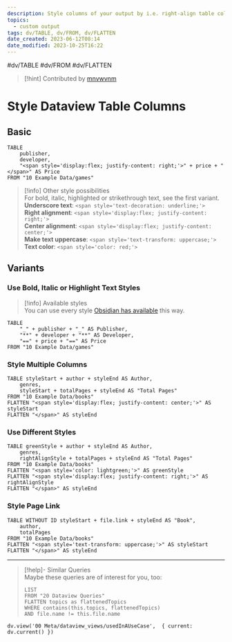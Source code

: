 ```yaml
---
description: Style columns of your output by i.e. right-align table columns, add bold or italic font style or color text without the need of a css snippet
topics:
  - custom output
tags: dv/TABLE, dv/FROM, dv/FLATTEN
date_created: 2023-06-12T08:14
date_modified: 2023-10-25T16:22
---
```


 #dv/TABLE #dv/FROM #dv/FLATTEN

> [!hint] Contributed by [mnvwvnm](https://discord.com/channels/686053708261228577/1014259487445622855/1027857346019459153)

# Style Dataview Table Columns

## Basic

```dataview
TABLE 
	publisher,
	developer,
    "<span style='display:flex; justify-content: right;'>" + price + "</span>" AS Price
FROM "10 Example Data/games"
```

> [!info] Other style possibilities  
> For bold, italic, highlighted or strikethrough text, see the first variant.  
> **Underscore text**: `<span style='text-decoration: underline;'> `  
> **Right alignment**: `<span style='display:flex; justify-content: right;'> `  
> **Center alignment**: `<span style='display:flex; justify-content: center;'> `  
> **Make text uppercase**: `<span style='text-transform: uppercase;'> `  
> **Text color**: `<span style='color: red;'> `

## Variants

### Use Bold, Italic or Highlight Text Styles

> [!info] Available styles  
> You can use every style [Obsidian has available](https://help.obsidian.md/How+to/Format+your+notes) this way.

```dataview
TABLE 
	"_" + publisher + "_" AS Publisher,
	"**" + developer + "**" AS Developer,
    "==" + price + "==" AS Price
FROM "10 Example Data/games"
```

### Style Multiple Columns

```dataview
TABLE styleStart + author + styleEnd AS Author, 
	genres, 
	styleStart + totalPages + styleEnd AS "Total Pages"
FROM "10 Example Data/books"
FLATTEN "<span style='display:flex; justify-content: center;'>" AS styleStart
FLATTEN "</span>" AS styleEnd
```

### Use Different Styles

```dataview
TABLE greenStyle + author + styleEnd AS Author, 
	genres, 
	rightAlignStyle + totalPages + styleEnd AS "Total Pages"
FROM "10 Example Data/books"
FLATTEN "<span style='color: lightgreen;'>" AS greenStyle
FLATTEN "<span style='display:flex; justify-content: right;'>" AS rightAlignStyle
FLATTEN "</span>" AS styleEnd
```

### Style Page Link

```dataview
TABLE WITHOUT ID styleStart + file.link + styleEnd AS "Book", 
	author,
	totalPages
FROM "10 Example Data/books"
FLATTEN "<span style='text-transform: uppercase;'>" AS styleStart
FLATTEN "</span>" AS styleEnd
```

---

<!-- === end of query page ===  -->

> [!help]- Similar Queries  
> Maybe these queries are of interest for you, too:
> 
> ```dataview
> LIST
> FROM "20 Dataview Queries"
> FLATTEN topics as flattenedTopics
> WHERE contains(this.topics, flattenedTopics)
> AND file.name != this.file.name
> ```

```dataviewjs
dv.view('00 Meta/dataview_views/usedInAUseCase',  { current: dv.current() })
```
